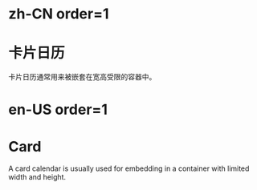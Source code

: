 # zh-CN order=1

# 卡片日历

卡片日历通常用来被嵌套在宽高受限的容器中。

# en-US order=1

# Card

A card calendar is usually used for embedding in a container with limited width and height.
